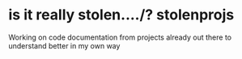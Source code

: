 # is it really stolen..../? stolenprojs
Working on code documentation from projects already out there to understand better in my own way

